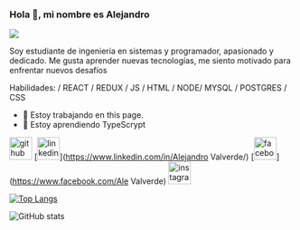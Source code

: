 ### Hola 👋, mi nombre es Alejandro
![](https://media.tenor.com/z4_HKSF6Nx8AAAAC/typing-jim-carrey.gif)

Soy estudiante de ingeniería en sistemas y programador, apasionado y dedicado. Me gusta aprender nuevas tecnologías, me siento motivado para enfrentar nuevos desafíos 

Habilidades:  / REACT / REDUX / JS / HTML / NODE/ MYSQL / POSTGRES / CSS

- 🔭 Estoy trabajando en this page. 
- 🌱 Estoy aprendiendo TypeScrypt 


[<img src='https://cdn.jsdelivr.net/npm/simple-icons@3.0.1/icons/github.svg' alt='github' height='40'>](https://github.com/aleev97)  [<img src='https://cdn.jsdelivr.net/npm/simple-icons@3.0.1/icons/linkedin.svg' alt='linkedin' height='40'>](https://www.linkedin.com/in/Alejandro Valverde/)  [<img src='https://cdn.jsdelivr.net/npm/simple-icons@3.0.1/icons/facebook.svg' alt='facebook' height='40'>](https://www.facebook.com/Ale Valverde)  [<img src='https://cdn.jsdelivr.net/npm/simple-icons@3.0.1/icons/instagram.svg' alt='instagram' height='40'>](https://www.instagram.com/ale_valverde83/)  

[![Top Langs](https://github-readme-stats.vercel.app/api/top-langs/?username=aleev97)](https://github.com/anuraghazra/github-readme-stats)

![GitHub stats](https://github-readme-stats.vercel.app/api?username=aleev97&show_icons=true)  

